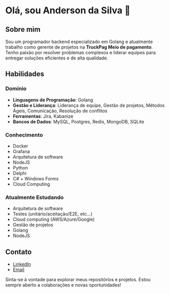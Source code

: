 # Olá, sou Anderson da Silva 👋

## Sobre mim
Sou um programador backend especializado em Golang e atualmente trabalho como gerente de projetos na **TruckPag Meio de pagamento**. Tenho paixão por resolver problemas complexos e liderar equipes para entregar soluções eficientes e de alta qualidade.

## Habilidades

### Domínio
- **Linguagens de Programação**: Golang
- **Gestão e Liderança**: Liderança de equipe, Gestão de projetos, Métodos Ágeis, Comunicação, Resolução de conflitos
- **Ferramentas**: Jira, Kabanize
- **Bancos de Dados**: MySQL, Postgres, Redis, MongoDB, SQLite

### Conhecimento
- Docker
- Grafana
- Arquitetura de software
- NodeJS
- Python
- Delphi
- C# + Windows Forms
- Cloud Computing

### Atualmente Estudando
- Arquitetura de software
- Testes (unitário/aceitação/E2E, etc...)
- Cloud computing (AWS/Azure/Google)
- Gestão de projetos
- Golang
- NodeJS

## Contato
- [LinkedIn](https://www.linkedin.com/in/dev-anderson-silva/)
- [Email](mailto:adersoosilvaa@gmail.com)

Sinta-se à vontade para explorar meus repositórios e projetos. Estou sempre aberto a colaborações e novas oportunidades!
